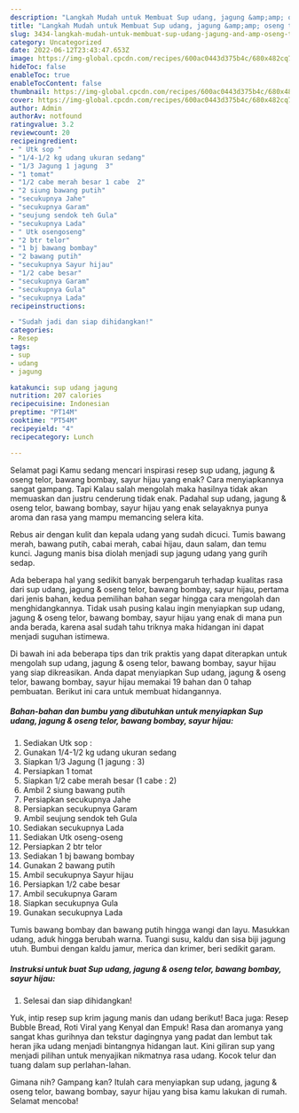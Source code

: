 ```yaml
---
description: "Langkah Mudah untuk Membuat Sup udang, jagung &amp;amp; oseng telor, bawang bombay, sayur hijau yang Bisa Manjain Lidah, Buat Buka Puasa Enak"
title: "Langkah Mudah untuk Membuat Sup udang, jagung &amp;amp; oseng telor, bawang bombay, sayur hijau yang Bisa Manjain Lidah, Buat Buka Puasa Enak"
slug: 3434-langkah-mudah-untuk-membuat-sup-udang-jagung-and-amp-oseng-telor-bawang-bombay-sayur-hijau-yang-bisa-manjain-lidah-buat-buka-puasa-enak
category: Uncategorized
date: 2022-06-12T23:43:47.653Z
image: https://img-global.cpcdn.com/recipes/600ac0443d375b4c/680x482cq70/sup-udang-jagung-oseng-telor-bawang-bombay-sayur-hijau-foto-resep-utama.jpg
hideToc: false
enableToc: true
enableTocContent: false
thumbnail: https://img-global.cpcdn.com/recipes/600ac0443d375b4c/680x482cq70/sup-udang-jagung-oseng-telor-bawang-bombay-sayur-hijau-foto-resep-utama.jpg
cover: https://img-global.cpcdn.com/recipes/600ac0443d375b4c/680x482cq70/sup-udang-jagung-oseng-telor-bawang-bombay-sayur-hijau-foto-resep-utama.jpg
author: Admin
authorAv: notfound
ratingvalue: 3.2
reviewcount: 20
recipeingredient:
- " Utk sop "
- "1/4-1/2 kg udang ukuran sedang"
- "1/3 Jagung 1 jagung  3"
- "1 tomat"
- "1/2 cabe merah besar 1 cabe  2"
- "2 siung bawang putih"
- "secukupnya Jahe"
- "secukupnya Garam"
- "seujung sendok teh Gula"
- "secukupnya Lada"
- " Utk osengoseng"
- "2 btr telor"
- "1 bj bawang bombay"
- "2 bawang putih"
- "secukupnya Sayur hijau"
- "1/2 cabe besar"
- "secukupnya Garam"
- "secukupnya Gula"
- "secukupnya Lada"
recipeinstructions:

- "Sudah jadi dan siap dihidangkan!"
categories:
- Resep
tags:
- sup
- udang
- jagung

katakunci: sup udang jagung 
nutrition: 207 calories
recipecuisine: Indonesian
preptime: "PT14M"
cooktime: "PT54M"
recipeyield: "4"
recipecategory: Lunch

---
```



Selamat pagi Kamu sedang mencari inspirasi resep sup udang, jagung &amp; oseng telor, bawang bombay, sayur hijau yang enak? Cara menyiapkannya sangat gampang. Tapi Kalau salah mengolah maka hasilnya tidak akan memuaskan dan justru cenderung tidak enak. Padahal sup udang, jagung &amp; oseng telor, bawang bombay, sayur hijau yang enak selayaknya punya aroma dan rasa yang mampu memancing selera kita.


Rebus air dengan kulit dan kepala udang yang sudah dicuci. Tumis bawang merah, bawang putih, cabai merah, cabai hijau, daun salam, dan temu kunci. Jagung manis bisa diolah menjadi sup jagung udang yang gurih sedap.

Ada beberapa hal yang sedikit banyak berpengaruh terhadap kualitas rasa dari sup udang, jagung &amp; oseng telor, bawang bombay, sayur hijau, pertama dari jenis bahan, kedua pemilihan bahan segar hingga cara mengolah dan menghidangkannya. Tidak usah pusing kalau ingin menyiapkan sup udang, jagung &amp; oseng telor, bawang bombay, sayur hijau yang enak di mana pun anda berada, karena asal sudah tahu triknya maka hidangan ini dapat menjadi suguhan istimewa.


Di bawah ini ada beberapa tips dan trik praktis yang dapat diterapkan untuk mengolah sup udang, jagung &amp; oseng telor, bawang bombay, sayur hijau yang siap dikreasikan. Anda dapat menyiapkan Sup udang, jagung &amp; oseng telor, bawang bombay, sayur hijau memakai 19 bahan dan 0 tahap pembuatan. Berikut ini cara untuk membuat hidangannya.

<!--inarticleads1-->

##### Bahan-bahan dan bumbu yang dibutuhkan untuk menyiapkan Sup udang, jagung &amp; oseng telor, bawang bombay, sayur hijau:

1. Sediakan  Utk sop :
1. Gunakan 1/4-1/2 kg udang ukuran sedang
1. Siapkan 1/3 Jagung (1 jagung : 3)
1. Persiapkan 1 tomat
1. Siapkan 1/2 cabe merah besar (1 cabe : 2)
1. Ambil 2 siung bawang putih
1. Persiapkan secukupnya Jahe
1. Persiapkan secukupnya Garam
1. Ambil seujung sendok teh Gula
1. Sediakan secukupnya Lada
1. Sediakan  Utk oseng-oseng
1. Persiapkan 2 btr telor
1. Sediakan 1 bj bawang bombay
1. Gunakan 2 bawang putih
1. Ambil secukupnya Sayur hijau
1. Persiapkan 1/2 cabe besar
1. Ambil secukupnya Garam
1. Siapkan secukupnya Gula
1. Gunakan secukupnya Lada


Tumis bawang bombay dan bawang putih hingga wangi dan layu. Masukkan udang, aduk hingga berubah warna. Tuangi susu, kaldu dan sisa biji jagung utuh. Bumbui dengan kaldu jamur, merica dan krimer, beri sedikit garam. 

<!--inarticleads2-->

##### Instruksi untuk buat Sup udang, jagung &amp; oseng telor, bawang bombay, sayur hijau:


1. Selesai dan siap dihidangkan!

Yuk, intip resep sup krim jagung manis dan udang berikut! Baca juga: Resep Bubble Bread, Roti Viral yang Kenyal dan Empuk! Rasa dan aromanya yang sangat khas gurihnya dan tekstur dagingnya yang padat dan lembut tak heran jika udang menjadi bintangnya hidangan laut. Kini giliran sup yang menjadi pilihan untuk menyajikan nikmatnya rasa udang. Kocok telur dan tuang dalam sup perlahan-lahan. 

Gimana nih? Gampang kan? Itulah cara menyiapkan sup udang, jagung &amp; oseng telor, bawang bombay, sayur hijau yang bisa kamu lakukan di rumah. Selamat mencoba!
